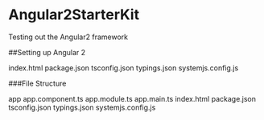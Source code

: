 # Angular2StarterKit
Testing out the Angular2 framework

##Setting up Angular 2

index.html
package.json
tsconfig.json
typings.json
systemjs.config.js

###File Structure

app
app.component.ts
app.module.ts
app.main.ts
index.html
package.json
tsconfig.json
typings.json
systemjs.config.js
